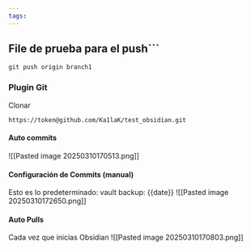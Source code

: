 ```yaml
---
tags:
---
```

## File de prueba para el push```
```
git push origin branch1
```




### Plugin Git
 Clonar 
 ``` 
 https://token@github.com/Ka1laK/test_obsidian.git
 
 ```
#### Auto commits
![[Pasted image 20250310170513.png]]


#### Configuración de Commits (manual)

Esto es lo predeterminado: vault backup: {{date}}
![[Pasted image 20250310172650.png]]

#### Auto Pulls
Cada vez que inicias Obsidian
![[Pasted image 20250310170803.png]]